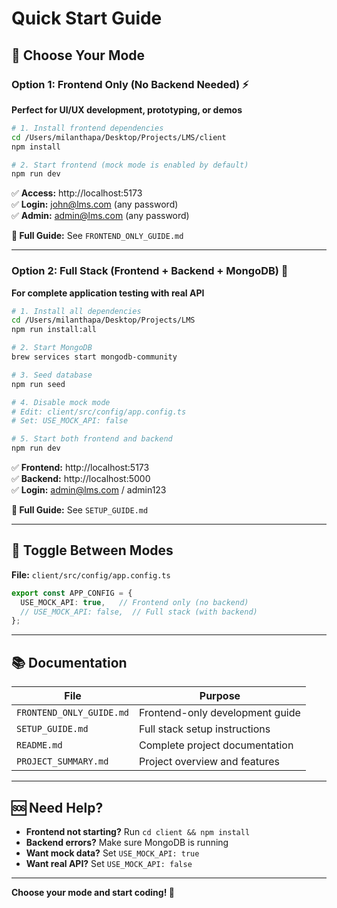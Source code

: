# Quick Start Guide

## 🎯 Choose Your Mode

### Option 1: Frontend Only (No Backend Needed) ⚡

**Perfect for UI/UX development, prototyping, or demos**

```bash
# 1. Install frontend dependencies
cd /Users/milanthapa/Desktop/Projects/LMS/client
npm install

# 2. Start frontend (mock mode is enabled by default)
npm run dev
```

✅ **Access:** http://localhost:5173  
✅ **Login:** john@lms.com (any password)  
✅ **Admin:** admin@lms.com (any password)

**📖 Full Guide:** See `FRONTEND_ONLY_GUIDE.md`

---

### Option 2: Full Stack (Frontend + Backend + MongoDB) 🚀

**For complete application testing with real API**

```bash
# 1. Install all dependencies
cd /Users/milanthapa/Desktop/Projects/LMS
npm run install:all

# 2. Start MongoDB
brew services start mongodb-community

# 3. Seed database
npm run seed

# 4. Disable mock mode
# Edit: client/src/config/app.config.ts
# Set: USE_MOCK_API: false

# 5. Start both frontend and backend
npm run dev
```

✅ **Frontend:** http://localhost:5173  
✅ **Backend:** http://localhost:5000  
✅ **Login:** admin@lms.com / admin123

**📖 Full Guide:** See `SETUP_GUIDE.md`

---

## 🔄 Toggle Between Modes

**File:** `client/src/config/app.config.ts`

```typescript
export const APP_CONFIG = {
  USE_MOCK_API: true,   // Frontend only (no backend)
  // USE_MOCK_API: false,  // Full stack (with backend)
};
```

---

## 📚 Documentation

| File | Purpose |
|------|---------|
| `FRONTEND_ONLY_GUIDE.md` | Frontend-only development guide |
| `SETUP_GUIDE.md` | Full stack setup instructions |
| `README.md` | Complete project documentation |
| `PROJECT_SUMMARY.md` | Project overview and features |

---

## 🆘 Need Help?

- **Frontend not starting?** Run `cd client && npm install`
- **Backend errors?** Make sure MongoDB is running
- **Want mock data?** Set `USE_MOCK_API: true`
- **Want real API?** Set `USE_MOCK_API: false`

---

**Choose your mode and start coding! 🎉**
